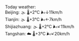 Today weather:  
Beijing: 🌫  🌡️+2°C 🌬️↓11km/h  
Tianjin: 🌫  🌡️+3°C 🌬️←7km/h  
Shijiazhuang: 🌫  🌡️+2°C 🌬️↙11km/h  
Tangshan: ☁️   🌡️+3°C 🌬️↙20km/h  
